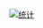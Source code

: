 [![统计](https://github-readme-stats.vercel.app/api?username=2234839&show_icons=true&theme=merko)](https://shenzilong.cn)
